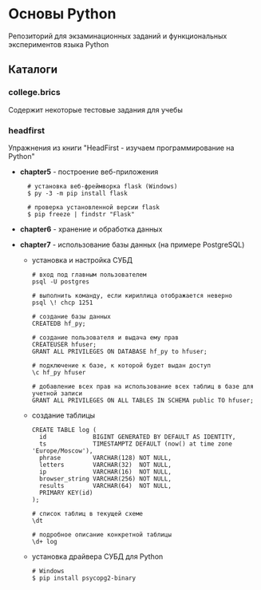 # Основы Python

Репозиторий для экзаминационных заданий и функциональных экспериментов языка Python

## Каталоги

### college.brics

Содержит некоторые тестовые задания для учебы

### headfirst

Упражнения из книги "HeadFirst - изучаем программирование на Python"

- **chapter5**  - построение веб-приложения

  ```shell
    # установка веб-фреймворка flask (Windows)
    $ py -3 -m pip install flask
    
    # проверка установленной версии flask
    $ pip freeze | findstr "Flask"
  ```

- **chapter6**  - хранение и обработка данных
- **chapter7**  - использование базы данных (на примере PostgreSQL)
  - установка и настройка СУБД
    ```shell
    # вход под главным пользователем
    psql -U postgres
    
    # выполнить команду, если кириллица отображается неверно
    psql \! chcp 1251
    
    # создание базы данных
    CREATEDB hf_py;
    
    # создание пользователя и выдача ему прав
    CREATEUSER hfuser;
    GRANT ALL PRIVILEGES ON DATABASE hf_py to hfuser;
    
    # подключение к базе, к которой будет выдан доступ
    \c hf_py hfuser
    
    # добавление всех прав на использование всех таблиц в базе для учетной записи
    GRANT ALL PRIVILEGES ON ALL TABLES IN SCHEMA public TO hfuser;
    ```
  - создание таблицы
    ```shell
    CREATE TABLE log (
      id             BIGINT GENERATED BY DEFAULT AS IDENTITY,
      ts             TIMESTAMPTZ DEFAULT (now() at time zone 'Europe/Moscow'),
      phrase         VARCHAR(128) NOT NULL,
      letters        VARCHAR(32)  NOT NULL,
      ip             VARCHAR(16)  NOT NULL,
      browser_string VARCHAR(256) NOT NULL,
      results        VARCHAR(64)  NOT NULL,
      PRIMARY KEY(id)
    );
    
    # список таблиц в текущей схеме
    \dt
    
    # подробное описание конкретной таблицы
    \d+ log
    ```
  - установка драйвера СУБД для Python
    ```shell
    # Windows
    $ pip install psycopg2-binary
    ```
